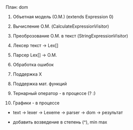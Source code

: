 План:
dom
1. Объетная модель (О.М.) (extends Expression 0)
2. Вычисление О.М. (CalculateExpressionVisitor)
3. Преоброзование О.М. в текст (StringExpressionVisitor)

4. Лексер текст -> Lex[]
5. Парсер Lex[] -> О.М.
6. Обработка ошибок 
7. Поддержка Х
8. Поддержка мат. функций

9. Тернарный оператор - в процессе (? :)
10. Графики  - в процессе
    
*  text -> lexer -> Lexeme -> parser -> dom -> результат

* добавить возведение в степень (^), min max